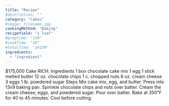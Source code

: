 ```yaml
---
title: "Recipe"
#description: ""
category: "Cakes"
#image: filename.jpg
cookingMethod: "Baking"
recipeYield: "1 loaf"
#prepTime: "15M"
#cookTime: "1H"
#totalTime: "1H15M"
ingredients:
  - "ingredient"
---
```


$175,000 Cake
RICH.
Ingredients
1 box chocolate cake mix
1 egg
1 stick melted butter
12 oz. chocolate chips
1 c. chopped nuts
8 oz. cream cheese
3 eggs
1 lb. powdered sugar
Steps
Mix cake mix, egg, and butter. Press into 13x9 baking pan.
Sprinkle chocolate chips and nuts over batter.
Cream the cream cheese, eggs, and powdered sugar. Pour over batter.
Bake at 350℉ for 40 to 45 minutes.
Cool before cutting.
